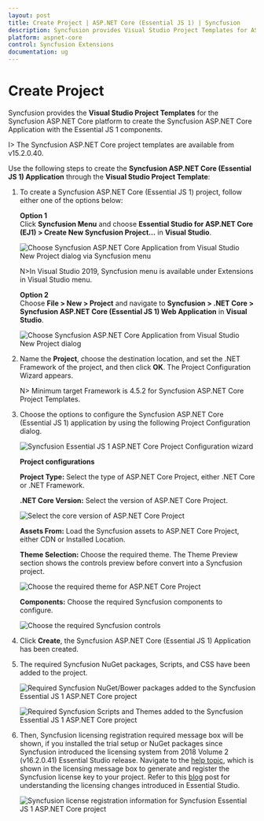 ```yaml
---
layout: post
title: Create Project | ASP.NET Core (Essential JS 1) | Syncfusion
description: Syncfusion provides Visual Studio Project Templates for ASP.NET Core platform to create the Syncfusion ASP.NET Core Application using Essential JS 1 components
platform: aspnet-core
control: Syncfusion Extensions
documentation: ug
---
```


# Create Project

Syncfusion provides the **Visual Studio Project Templates** for the Syncfusion ASP.NET Core platform to create the Syncfusion ASP.NET Core Application with the Essential JS 1 components.  

I> The Syncfusion ASP.NET Core project templates are available from v15.2.0.40.  

Use the following steps to create the **Syncfusion ASP.NET Core (Essential JS 1) Application** through the **Visual Studio Project Template**:

1. To create a Syncfusion ASP.NET Core (Essential JS 1) project, follow either one of the options below:

   **Option 1**   
   Click **Syncfusion Menu** and choose **Essential Studio for ASP.NET Core (EJ1) > Create New Syncfusion Project…** in **Visual Studio**.

   ![Choose Syncfusion ASP.NET Core Application from Visual Studio New Project dialog via Syncfusion menu](Create-Project_images/Syncfusion_Menu_ProjectTemplate.png)

   N>In Visual Studio 2019, Syncfusion menu is available under Extensions in Visual Studio menu.

   **Option 2**   
   Choose **File > New > Project** and navigate to **Syncfusion > .NET Core > Syncfusion ASP.NET Core (Essential JS 1) Web Application** in **Visual Studio**.

   ![Choose Syncfusion ASP.NET Core Application from Visual Studio New Project dialog](Create-Project_images/Syncfusion-Project-Templates-img1.png)

2. Name the **Project**, choose the destination location, and set the .NET Framework of the project, and then click **OK**. The Project Configuration Wizard appears.

   N> Minimum target Framework is 4.5.2 for Syncfusion ASP.NET Core Project Templates.
   
3. Choose the options to configure the Syncfusion ASP.NET Core (Essential JS 1) application by using the following Project Configuration dialog.
   
   ![Syncfusion Essential JS 1 ASP.NET Core Project Configuration wizard](Create-Project_images/Syncfusion-Project-Templates-img2.png)

   **Project configurations**

   **Project Type:** Select the type of ASP.NET Core Project, either .NET Core or .NET Framework.

   **.NET Core Version:** Select the version of ASP.NET Core Project.

   ![Select the core version of ASP.NET Core Project](Create-Project_images/Syncfusion-Project-Templates-img3.png)

   **Assets From:** Load the Syncfusion assets to ASP.NET Core Project, either CDN or Installed Location.

   **Theme Selection:** Choose the required theme. The Theme Preview section shows the controls preview before convert into a Syncfusion project.

   ![Choose the required theme for ASP.NET Core Project](Create-Project_images/Syncfusion-Project-Templates-img4.png)

   **Components:** Choose the required Syncfusion components to configure.

   ![Choose the required Syncfusion controls](Create-Project_images/Syncfusion-Project-Templates-img5.png)

4. Click **Create**, the Syncfusion ASP.NET Core (Essential JS 1) Application has been created.

5. The required Syncfusion NuGet packages, Scripts, and CSS have been added to the project.

   ![Required Syncfusion NuGet/Bower packages added to the Syncfusion Essential JS 1 ASP.NET Core project](Create-Project_images/Syncfusion-Project-Templates-img6.png)

   ![Required Syncfusion Scripts and Themes added to the Syncfusion Essential JS 1 ASP.NET Core project](Create-Project_images/Syncfusion-Project-Templates-img7.png)

6. Then, Syncfusion licensing registration required message box will be shown, if you installed the trial setup or NuGet packages since Syncfusion introduced the licensing system from 2018 Volume 2 (v16.2.0.41) Essential Studio release. Navigate to the  [help topic](https://help.syncfusion.com/common/essential-studio/licensing/license-key#how-to-generate-syncfusion-license-key), which is shown in the licensing message box to generate and register the Syncfusion license key to your project. Refer to this [blog](https://blog.syncfusion.com/post/Whats-New-in-2018-Volume-2-Licensing-Changes-in-the-1620x-Version-of-Essential-Studio.aspx) post for understanding the licensing changes introduced in Essential Studio.

   ![Syncfusion license registration information for Syncfusion Essential JS 1 ASP.NET Core project](Create-Project_images/Syncfusion-Project-Templates-img8.jpeg)   


